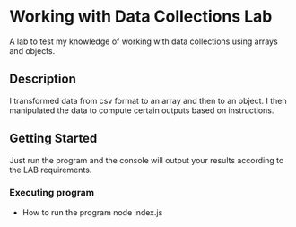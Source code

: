 # Working with Data Collections Lab

A lab to test my knowledge of working with data collections using arrays and objects. 

## Description

I transformed data from csv format to an array and then to an object. I then manipulated the data to compute certain outputs based on instructions. 

## Getting Started

Just run the program and the console will output your results according to the LAB requirements. 

### Executing program

* How to run the program
node index.js
